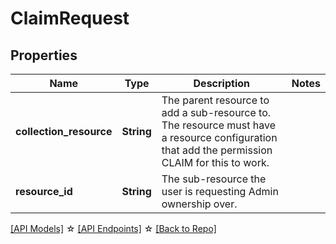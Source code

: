 # ClaimRequest

## Properties

Name | Type | Description | Notes
------------ | ------------- | ------------- | -------------
**collection_resource** | **String** | The parent resource to add a sub-resource to. The resource must have a resource configuration that add the permission CLAIM for this to work. | 
**resource_id** | **String** | The sub-resource the user is requesting Admin ownership over. | 

[[API Models]](./README.md#documentation-for-models) ☆ [[API Endpoints]](./README.md#documentation-for-api-endpoints) ☆ [[Back to Repo]](../README.md)


